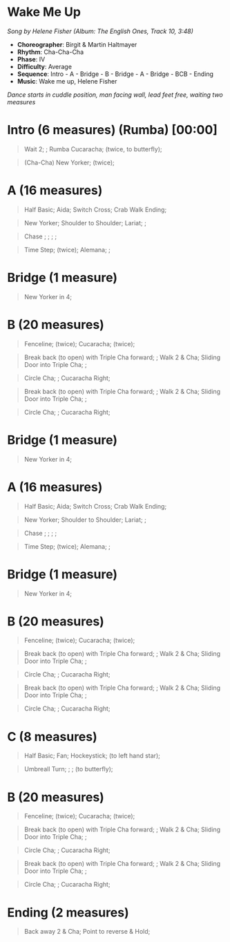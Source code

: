 # Wake Me Up
*Song by Helene Fisher (Album: The English Ones, Track 10, 3:48)*
 
* **Choreographer**: Birgit & Martin Haltmayer
* **Rhythm**: Cha-Cha-Cha
* **Phase**: IV
* **Difficulty**: Average
* **Sequence**: Intro - A - Bridge - B - Bridge - A - Bridge - BCB - Ending
* **Music**: Wake me up, Helene Fisher
 
*Dance starts in cuddle position, man facing wall, lead feet free, waiting two measures*
 
# Intro (6 measures) (Rumba) [00:00]

> Wait 2; ; Rumba Cucaracha; (twice, to butterfly);

> (Cha-Cha) New Yorker; (twice);

# A (16 measures)

> Half Basic; Aida; Switch Cross; Crab Walk Ending;

> New Yorker; Shoulder to Shoulder; Lariat; ; 

> Chase ; ; ; ;

> Time Step; (twice); Alemana; ;

# Bridge (1 measure) 

> New Yorker in 4;

# B (20 measures)

> Fenceline; (twice); Cucaracha; (twice);

> Break back (to open) with Triple Cha forward; ; Walk 2 & Cha; Sliding Door into Triple Cha; ;

> Circle Cha; ; Cucaracha Right;

> Break back (to open) with Triple Cha forward; ; Walk 2 & Cha; Sliding Door into Triple Cha; ;

> Circle Cha; ; Cucaracha Right;

# Bridge (1 measure) 

> New Yorker in 4;

# A (16 measures)

> Half Basic; Aida; Switch Cross; Crab Walk Ending;

> New Yorker; Shoulder to Shoulder; Lariat; ; 

> Chase ; ; ; ;

> Time Step; (twice); Alemana; ;

# Bridge (1 measure) 

> New Yorker in 4;

# B (20 measures)

> Fenceline; (twice); Cucaracha; (twice);

> Break back (to open) with Triple Cha forward; ; Walk 2 & Cha; Sliding Door into Triple Cha; ;

> Circle Cha; ; Cucaracha Right;

> Break back (to open) with Triple Cha forward; ; Walk 2 & Cha; Sliding Door into Triple Cha; ;

> Circle Cha; ; Cucaracha Right;

# C (8 measures)

> Half Basic; Fan; Hockeystick; (to left hand star);

> Umbreall Turn; ; ; (to butterfly);

# B (20 measures)

> Fenceline; (twice); Cucaracha; (twice);

> Break back (to open) with Triple Cha forward; ; Walk 2 & Cha; Sliding Door into Triple Cha; ;

> Circle Cha; ; Cucaracha Right;

> Break back (to open) with Triple Cha forward; ; Walk 2 & Cha; Sliding Door into Triple Cha; ;

> Circle Cha; ; Cucaracha Right;

# Ending (2 measures)

> Back away 2 & Cha; Point to reverse & Hold;